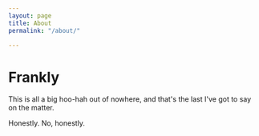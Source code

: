 ```yaml
---
layout: page
title: About
permalink: "/about/"

---
```

# Frankly

This is all a big hoo-hah out of nowhere, and that's the last I've got to say on the matter.

Honestly. No, honestly.